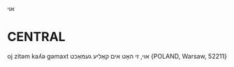 אוי

CENTRAL
========

oj zitəm kaʎə gəmaxt אוי, זי האָט אים קאַליע געמאַכט {POLAND, Warsaw, 52211}
